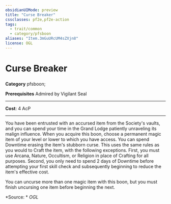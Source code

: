 ```yaml
---
obsidianUIMode: preview
title: "Curse Breaker"
cssclasses: pf2e,pf2e-action
tags:
  - trait/common
  - category/pfsboon
aliases: "Item.3mGuURcUM4sZXjn8"
license: OGL
---
```

# Curse Breaker

### 

**Category** pfsboon; 



**Prerequisites** Admired by Vigilant Seal
* * *
**Cost**: 4 AcP

* * *

You have been entrusted with an accursed item from the Society's vaults, and you can spend your time in the Grand Lodge patiently unraveling its malign influence. When you acquire this boon, choose a permanent magic item of your level or lower to which you have access. You can spend Downtime erasing the item's stubborn curse. This uses the same rules as you would to Craft the item, with the following exceptions. First, you must use Arcana, Nature, Occultism, or Religion in place of Crafting for all purposes. Second, you only need to spend 2 days of Downtime before attempting your first skill check and subsequently beginning to reduce the item's effective cost.

You can uncurse more than one magic item with this boon, but you must finish uncursing one item before beginning the next.

*Source: *
*OGL*